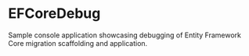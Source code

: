 # EFCoreDebug

Sample console application showcasing debugging of Entity Framework Core migration scaffolding and application.